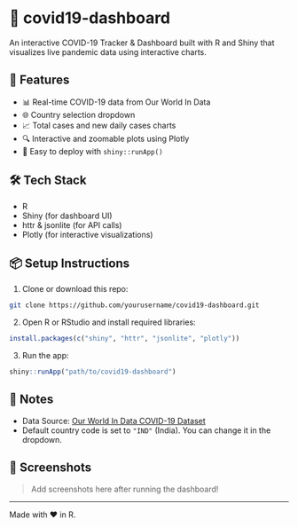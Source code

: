 
# 🧬 covid19-dashboard

An interactive COVID-19 Tracker & Dashboard built with R and Shiny that visualizes live pandemic data using interactive charts.

## 🚀 Features

- 📊 Real-time COVID-19 data from Our World In Data
- 🌐 Country selection dropdown
- 📈 Total cases and new daily cases charts
- 🔍 Interactive and zoomable plots using Plotly
- 🧩 Easy to deploy with `shiny::runApp()`

## 🛠️ Tech Stack

- R
- Shiny (for dashboard UI)
- httr & jsonlite (for API calls)
- Plotly (for interactive visualizations)

## 📦 Setup Instructions

1. Clone or download this repo:

```bash
git clone https://github.com/yourusername/covid19-dashboard.git
```

2. Open R or RStudio and install required libraries:

```r
install.packages(c("shiny", "httr", "jsonlite", "plotly"))
```

3. Run the app:

```r
shiny::runApp("path/to/covid19-dashboard")
```

## 📌 Notes

- Data Source: [Our World In Data COVID-19 Dataset](https://covid.ourworldindata.org/)
- Default country code is set to `"IND"` (India). You can change it in the dropdown.

## 📸 Screenshots

> Add screenshots here after running the dashboard!

---

Made with ❤️ in R.
